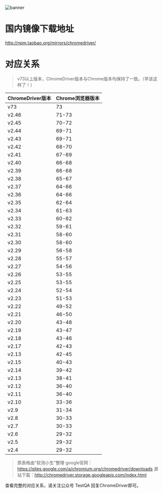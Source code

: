 ![banner](https://img-blog.csdnimg.cn/20190911124709554.png?x-oss-process=image/watermark,type_ZmFuZ3poZW5naGVpdGk,shadow_10,text_aHR0cHM6Ly9maXZlMy5ibG9nLmNzZG4ubmV0,size_16,color_FFFFFF,t_70)

# 国内镜像下载地址
http://npm.taobao.org/mirrors/chromedriver/

# 对应关系
> v73以上版本，ChromeDriver版本与Chrome版本均保持了一致。（早该这样了！）

| ChromeDriver版本 | Chrome浏览器版本 |
| --- | --- |
| v73 | 73 |
| v2.46 | 71-73 |
| v2.45 | 70-72 |
| v2.44 | 69-71 |
| v2.43 | 69-71 |
| v2.42 | 68-70 |
| v2.41 | 67-69 |
| v2.40 | 66-68 |
| v2.39 | 66-68 |
| v2.38 | 65-67 |
| v2.37 | 64-66 |
| v2.36 | 64-66 |
| v2.35 | 62-64 |
| v2.34 | 61-63 |
| v2.33 | 60-62 |
| v2.32 | 59-61 |
| v2.31 | 58-60 |
| v2.30 | 58-60 |
| v2.29 | 56-58 |
| v2.28 | 55-57 |
| v2.27 | 54-56 |
| v2.26 | 53-55 |
| v2.25 | 53-55 |
| v2.24 | 52-54 |
| v2.23 | 51-53 |
| v2.22 | 49-52 |
| v2.21 | 46-50 |
| v2.20 | 43-48 |
| v2.19 | 43-47 |
| v2.18 | 43-46 |
| v2.17 | 42-43 |
| v2.13 | 42-45 |
| v2.15 | 40-43 |
| v2.14 | 39-42 |
| v2.13 | 38-41 |
| v2.12 | 36-40 |
| v2.11 | 36-40 |
| v2.10 | 33-36 |
| v2.9 | 31-34 |
| v2.8 | 30-33 |
| v2.7 | 30-33 |
| v2.6 | 29-32 |
| v2.5 | 29-32 |
| v2.4 | 29-32 |

> 原表格由"软测小生"整理
google官网：https://sites.google.com/a/chromium.org/chromedriver/downloads
源站下载：http://chromedriver.storage.googleapis.com/index.html

查看完整的对应关系，请关注公众号 TestQA 回复ChromeDriver即可。
